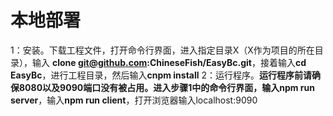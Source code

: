 # 本地部署

1：安装。下载工程文件，打开命令行界面，进入指定目录X（X作为项目的所在目录），输入 **clone git@github.com:ChineseFish/EasyBc.git**，接着输入**cd EasyBc**，进行工程目录，然后输入**cnpm install**
2：运行程序。**运行程序前请确保8080以及9090端口没有被占用。**进入步骤1中的命令行界面，输入**npm run server**，输入**npm run client**，打开浏览器输入localhost:9090